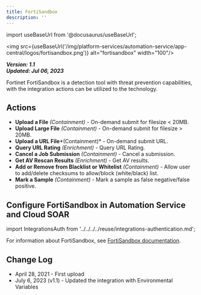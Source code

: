 ```yaml
---
title: FortiSandbox
description: ''
---
```

import useBaseUrl from '@docusaurus/useBaseUrl';

<img src={useBaseUrl('/img/platform-services/automation-service/app-central/logos/fortisandbox.png')} alt="fortisandbox" width="100"/>

***Version: 1.1  
Updated: Jul 06, 2023***

Fortinet FortiSandbox is a detection tool with threat prevention capabilities, with the integration actions can be utilized to the technology.

## Actions

* **Upload a File** *(Containment)* - On-demand submit for filesize < 20MB.
* **Upload Large File** *(Containment)* - On-demand submit for filesize > 20MB.
* **Upload a URL File***(Containment)* - On-demand submit URL.
* **Query URL Rating** *(Enrichment)* - Query URL Rating.
* **Cancel a Job Submission** *(Containment)* - Cancel a submission.
* **Get AV Rescan Results** *(Enrichment)* - Get AV results.
* **Add or Remove from Blacklist or Whitelist** *(Containment)* - Allow user to add/delete checksums to allow/block (white/black) list.
* **Mark a Sample** *(Containment)* - Mark a sample as false negative/false positive.

## Configure FortiSandbox in Automation Service and Cloud SOAR

import IntegrationsAuth from '../../../../reuse/integrations-authentication.md';

<IntegrationsAuth/>

For information about FortiSandbox, see [FortiSandbox documentation](https://docs.fortinet.com/product/fortisandbox/5.0).

## Change Log

* April 28, 2021 - First upload
* July 6, 2023 (v1.1) - Updated the integration with Environmental Variables
